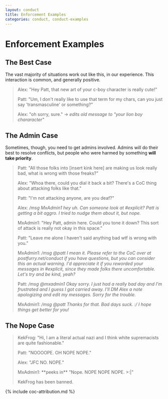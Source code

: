 ```yaml
---
layout: conduct
title: Enforcement Examples
categories: conduct, conduct-examples
---
```


# Enforcement Examples

## The Best Case

The vast majority of situations work out like this, in our experience. This interaction is common, and generally positive.

<blockquote>
  <p>Alex: "Hey Patt, that new art of your c-boy character is really cute!"</p>
  <p>Patt: "Um, I don't really like to use that term for my chars, can you just say 'transmasculine' or something?"</p>
  <p>Alex: "oh sorry, sure." &rarr; <em>edits old message to "your lion boy chararacter"</em></p>
</blockquote>

## The Admin Case

Sometimes, though, you need to get admins involved. Admins will do their best to resolve conflicts, but people who were harmed by something **will take priority**.

<blockquote>
  <p>Patt: "All those folks into [insert kink here] are making us look really bad, what is wrong with those freaks?"</p>
  <p>Alex: "Whoa there, could you dial it back a bit? There's a CoC thing about attacking folks like that."</p>
  <p>Patt: "I'm not attacking anyone, are you deaf?"</p>
  <p>Alex: <em>/msg MxAdmin1 hey uh. Can someone look at #explicit? Patt is getting a bit aggro. I tried to nudge them about it, but nope.</em></p>
  <p>MxAdmin1: "Hey Patt, admin here. Could you tone it down? This sort of attack is really not okay in this space."</p>
  <p>Patt: "Leave me alone I haven't said anything bad wtf is wrong with you."</p>
  <p>MxAdmin1: <em>/msg @patt I mean it. Please refer to the CoC over at postfurry.net/conduct if you have questions, but you can consider this  an actual warning. I'd appreciate it if you reworded your messages in #explicit, since they made folks there uncomfortable. Let's try and be kind, yeah?</em>
  </p>
  <p>Patt: <em>/msg @mxadmin1 Okay sorry. I just had a really bad day and I'm frustrated and I guess I got carried away. I'll DM Alex a note apologizing and edit my messages. Sorry for the trouble.</em></p>
  <p>MxAdmin1: <em>/msg @patt Thanks for that. Bad days suck. :/ I hope things get better for you!</em></p>
</blockquote>

## The Nope Case

<blockquote>
  <p>KekFrog: "Hi, I am a literal actual nazi and I think white supremacists are quite fashionable."</p>
  <p>Patt: "NOOOOPE. OH NOPE NOPE."</p>
  <p>Alex: "JFC NO. NOPE."</p>
  <p>MxAdmin1: **peeks in** "Nope. NOPE NOPE NOPE. &gt;:|"</p>
  <p>KekFrog has been banned.</p>
</blockquote>

{% include coc-attribution.md %}
